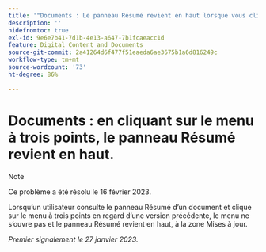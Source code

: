 ```yaml
---
title: '"Documents : Le panneau Résumé revient en haut lorsque vous cliquez sur le menu à trois points.'
description: ''
hidefromtoc: true
exl-id: 9e6e7b41-7d1b-4e13-a647-7b1fcaeacc1d
feature: Digital Content and Documents
source-git-commit: 2a41264d6f477f51eaeda6ae3675b1a6d816249c
workflow-type: tm+mt
source-wordcount: '73'
ht-degree: 86%

---
```


# Documents : en cliquant sur le menu à trois points, le panneau Résumé revient en haut.

>[!NOTE]
>
>Ce problème a été résolu le 16 février 2023.

Lorsqu’un utilisateur consulte le panneau Résumé d’un document et clique sur le menu à trois points en regard d’une version précédente, le menu ne s’ouvre pas et le panneau Résumé revient en haut, à la zone Mises à jour.

_Premier signalement le 27 janvier 2023._
